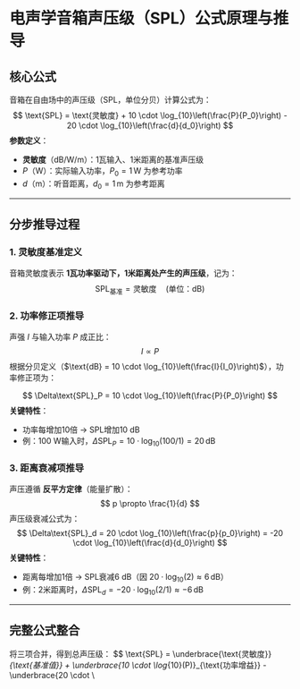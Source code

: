 # 电声学音箱声压级（SPL）公式原理与推导

## 核心公式
音箱在自由场中的声压级（SPL，单位分贝）计算公式为：
$$
\text{SPL} = \text{灵敏度} + 10 \cdot \log_{10}\left(\frac{P}{P_0}\right) - 20 \cdot \log_{10}\left(\frac{d}{d_0}\right)
$$
**参数定义**：
- **灵敏度**（dB/W/m）：1瓦输入、1米距离的基准声压级
- $P$（W）：实际输入功率，$P_0 = 1\,\text{W}$ 为参考功率
- $d$（m）：听音距离，$d_0 = 1\,\text{m}$ 为参考距离

---

## 分步推导过程

### 1. 灵敏度基准定义
音箱灵敏度表示 **1瓦功率驱动下，1米距离处产生的声压级**，记为：
$$
\text{SPL}_{\text{基准}} = \text{灵敏度} \quad (\text{单位：dB})
$$

### 2. 功率修正项推导
声强 $I$ 与输入功率 $P$ 成正比：
$$
I \propto P
$$
根据分贝定义（$\text{dB} = 10 \cdot \log_{10}\left(\frac{I}{I_0}\right)$），功率修正项为：

$$
\Delta\text{SPL}_P = 10 \cdot \log_{10}\left(\frac{P}{P_0}\right)
$$
**关键特性**：
- 功率每增加10倍 → SPL增加10 dB
- 例：100 W输入时，$\Delta\text{SPL}_P = 10 \cdot \log_{10}(100/1) = 20\,\text{dB}$

### 3. 距离衰减项推导
声压遵循 **反平方定律**（能量扩散）：
$$
p \propto \frac{1}{d}
$$
声压级衰减公式为：
$$
\Delta\text{SPL}_d = 20 \cdot \log_{10}\left(\frac{p}{p_0}\right) = -20 \cdot \log_{10}\left(\frac{d}{d_0}\right)
$$
**关键特性**：
- 距离每增加1倍 → SPL衰减6 dB（因 $20 \cdot \log_{10}(2) \approx 6\,\text{dB}$）
- 例：2米距离时，$\Delta\text{SPL}_d = -20 \cdot \log_{10}(2/1) \approx -6\,\text{dB}$

---

## 完整公式整合
将三项合并，得到总声压级：
$$
\text{SPL} = \underbrace{\text{灵敏度}}_{\text{基准值}} + \underbrace{10 \cdot \log_{10}(P)}_{\text{功率增益}} - \underbrace{20 \cdot \